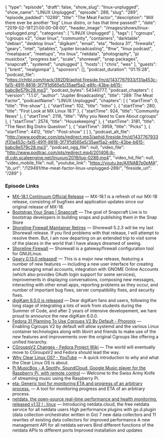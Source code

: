 {
  "type": "episode",
  "draft": false,
  "show_slug": "linux-unplugged",
  "show_name": "LINUX Unplugged",
  "episode": 289,
  "slug": "289",
  "episode_padded": "0289",
  "title": "The Meat Factor",
  "description": "Will there ever be another \"big\" Linux distro, or has that time passed? ",
  "date": "2019-02-19T21:00:00-08:00",
  "header_image": "/images/shows/linux-unplugged.png",
  "categories": [
    "LINUX Unplugged"
  ],
  "tags": [
    "cgroups",
    "cgroups v2",
    "clear linux",
    "community",
    "containers",
    "darktable",
    "debian",
    "desktop linux",
    "digikam",
    "email",
    "eta",
    "fedora 31",
    "firewalls",
    "geary",
    "intel",
    "iptables",
    "jupiter broadcasting",
    "lfnw",
    "linux podcast",
    "meatspace",
    "meetups",
    "mx linux",
    "netdata",
    "photography",
    "pi musicbox",
    "progress bar",
    "scale",
    "shorewall",
    "snap packages",
    "snapcraft",
    "systemd",
    "unplugged"
  ],
  "hosts": [
    "chris",
    "wes"
  ],
  "guests": [
    "brent",
    "nealgompa"
  ],
  "sponsors": [],
  "podcast_duration": "01:15:28",
  "podcast_file": "https://chtbl.com/track/392D9/aphid.fireside.fm/d/1437767933/f31a453c-fa15-491f-8618-3f71f1d565e5/35aef5a2-e8fc-43be-b615-babc8e579c28.mp3",
  "podcast_bytes": 54340777,
  "podcast_chapters": {
    "version": "1.1.0",
    "author": "Jupiter Broadcasting",
    "title": "289: The Meat Factor",
    "podcastName": "LINUX Unplugged",
    "chapters": [
      {
        "startTime": 0,
        "title": "Pre-show"
      },
      {
        "startTime": 102,
        "title": "Intro"
      },
      {
        "startTime": 280,
        "title": "First Look at MX Linux 18.1"
      },
      {
        "startTime": 924,
        "title": "Community News"
      },
      {
        "startTime": 2116,
        "title": "Why you Need to Care About cgroups"
      },
      {
        "startTime": 2574,
        "title": "Housekeeping"
      },
      {
        "startTime": 3181,
        "title": "The Next Big Distro Question"
      },
      {
        "startTime": 3959,
        "title": "Picks"
      },
      {
        "startTime": 4412,
        "title": "Post-show"
      }
    ]
  },
  "podcast_alt_file": "http://www.podtrac.com/pts/redirect.mp3/aphid.fireside.fm/d/1437767933/f31a453c-fa15-491f-8618-3f71f1d565e5/35aef5a2-e8fc-43be-b615-babc8e579c28.mp3",
  "podcast_ogg_file": null,
  "video_file": "http://www.podtrac.com/pts/redirect.mp4/201406.jb-dl.cdn.scaleengine.net/linuxun/2019/lup-0289.mp4",
  "video_hd_file": null,
  "video_mobile_file": null,
  "youtube_link": "https://youtu.be/AXNAB7p0pMA",
  "jb_url": "/129491/the-meat-factor-linux-unplugged-289/",
  "fireside_url": "/289"
}


### Episode Links

  * [MX-18.1 Continuum Official Release](https://mxlinux.org/mx-181-continuum-official-release-iso-refresh "MX-18.1 Continuum Official Release") — MX-18.1 is a refresh of our MX-18 release, consisting of bugfixes and application updates since our original release of MX-18.
  * [Bootstrap Your Snap | Snapcraft](https://snapcraft.io/blog/bootstrap-your-snap "Bootstrap Your Snap | Snapcraft") — The goal of Snapcraft Live is to bootstrap developers in building snaps and publishing them in the Snap Store
  * [Shoreline Firewall Maintainer Retires](https://sourceforge.net/p/shorewall/mailman/message/36589782/ "Shoreline Firewall Maintainer Retires") — Shorewall 5.2.3 will be my last Shorewall release. If you find problems with that release, I will attempt to resolve them. But, I am now departing on an extended trip to visit some of the places in the world that I have always dreamed of seeing.
  * [Shoreline Firewall](http://www.shorewall.net/ "Shoreline Firewall") — Shorewall is a gateway/firewall configuration tool for GNU/Linux. 
  * [Geary 0.13.0 released!](https://mail.gnome.org/archives/gnome-announce-list/2019-February/msg00013.html "Geary 0.13.0 released!") — This is a major new release, featuring a number of new features — including a new user interface for creating and managing email accounts, integration with GNOME Online Accounts (which also provides OAuth login support for some services), improvements in displaying conversations, composing new messages, interacting with other email apps, reporting problems as they occur, and number of important bug fixes, server compatibility fixes, and security fixes.
  * [digiKam 6.0.0 is released](https://www.digikam.org/news/2019-02-10-6.0.0_release_announcement/ "digiKam 6.0.0 is released") — Dear digiKam fans and users, following the long stage of integrating a lots of work from students during the Summer of Code, and after 2 years of intensive developement, we hare proud to announce the new digiKam 6.0.0. 
  * [Fedora 31 Planning To Use Cgroups V2 By Default - Phoronix](https://www.phoronix.com/scan.php?page=news_item&px=Fedora-31-Cgroups-V2-Default "Fedora 31 Planning To Use Cgroups V2 By Default - Phoronix") — Enabling Cgroups V2 by default will allow systemd and the various Linux container technologies along with libvirt and friends to make use of the new features and improvements over the original Cgroups like offering a unified hierarchy.
  * [CGroupsV2 Changes - Fedora Project Wiki](https://fedoraproject.org/wiki/Changes/CGroupsV2 "CGroupsV2 Changes - Fedora Project Wiki") — The world will eventually move to CGroupsV2 and Fedora should lead the way.
  * [Why Clear Linux OS? - YouTube](https://www.youtube.com/watch?v=VxA-vim715w&t=1s "Why Clear Linux OS? - YouTube") — A quick introduction to why and what the Clear Linux OS is about. 
  * [Pi MusicBox - A Spotify, SoundCloud, Google Music player for the Raspberry Pi, with remote control](http://www.pimusicbox.com/ "Pi MusicBox - A Spotify, SoundCloud, Google Music player for the Raspberry Pi, with remote control") — Welcome to the Swiss Army Knife of streaming music using the Raspberry Pi.
  * [eta: Generic tool for monitoring ETA and progress of an arbitrary process.](https://github.com/aioobe/eta "eta: Generic tool for monitoring ETA and progress of an arbitrary process.") — A tool for monitoring progress and ETA of an arbitrary process.
  * [netdata, the open-source real-time performance and health monitoring, released v1.12 ! : linux](https://www.reddit.com/r/linux/comments/as04pe/netdata_the_opensource_realtime_performance_and/ "netdata, the open-source real-time performance and health monitoring, released v1.12 ! : linux") — Introducing netdata.cloud, the free netdata service for all netdata users High performance plugins with go.d.plugin (data collection orchestrator written in Go) 7 new data collectors and 11 rewrites of existing data collectors for improved performance A new management API for all netdata servers Bind different functions of the netdata APIs to different ports Improved installation and updates


